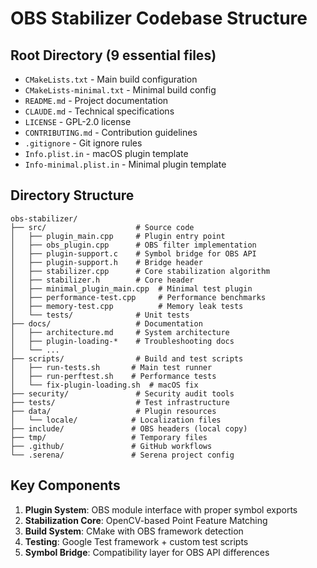 # OBS Stabilizer Codebase Structure

## Root Directory (9 essential files)
- `CMakeLists.txt` - Main build configuration
- `CMakeLists-minimal.txt` - Minimal build config
- `README.md` - Project documentation
- `CLAUDE.md` - Technical specifications
- `LICENSE` - GPL-2.0 license
- `CONTRIBUTING.md` - Contribution guidelines
- `.gitignore` - Git ignore rules
- `Info.plist.in` - macOS plugin template
- `Info-minimal.plist.in` - Minimal plugin template

## Directory Structure
```
obs-stabilizer/
├── src/                    # Source code
│   ├── plugin_main.cpp     # Plugin entry point
│   ├── obs_plugin.cpp      # OBS filter implementation
│   ├── plugin-support.c    # Symbol bridge for OBS API
│   ├── plugin-support.h    # Bridge header
│   ├── stabilizer.cpp      # Core stabilization algorithm
│   ├── stabilizer.h        # Core header
│   ├── minimal_plugin_main.cpp  # Minimal test plugin
│   ├── performance-test.cpp     # Performance benchmarks
│   ├── memory-test.cpp          # Memory leak tests
│   └── tests/              # Unit tests
├── docs/                   # Documentation
│   ├── architecture.md     # System architecture
│   ├── plugin-loading-*    # Troubleshooting docs
│   └── ...
├── scripts/                # Build and test scripts
│   ├── run-tests.sh       # Main test runner
│   ├── run-perftest.sh    # Performance tests
│   └── fix-plugin-loading.sh  # macOS fix
├── security/               # Security audit tools
├── tests/                  # Test infrastructure
├── data/                   # Plugin resources
│   └── locale/            # Localization files
├── include/               # OBS headers (local copy)
├── tmp/                   # Temporary files
├── .github/               # GitHub workflows
└── .serena/               # Serena project config
```

## Key Components
1. **Plugin System**: OBS module interface with proper symbol exports
2. **Stabilization Core**: OpenCV-based Point Feature Matching
3. **Build System**: CMake with OBS framework detection
4. **Testing**: Google Test framework + custom test scripts
5. **Symbol Bridge**: Compatibility layer for OBS API differences